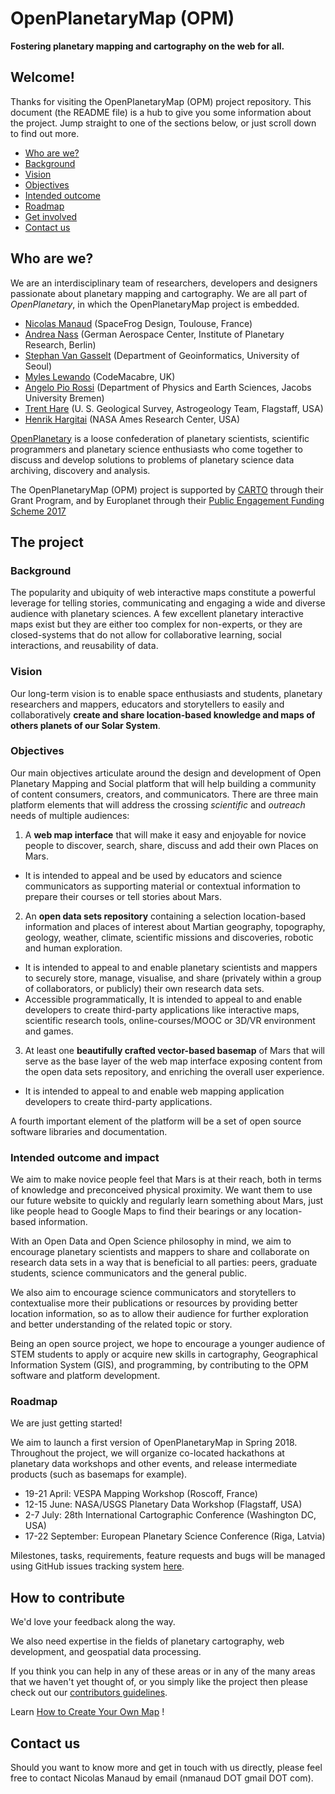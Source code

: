 # OpenPlanetaryMap (OPM)

**Fostering planetary mapping and cartography on the web for all.**

## Welcome!

Thanks for visiting the OpenPlanetaryMap (OPM) project repository. This document (the README file) is a hub to give you some information about the project. Jump straight to one of the sections below, or just scroll down to find out more.

* [Who are we?](#who-are-we)
* [Background](#background)
* [Vision](#vision)
* [Objectives](#objectives)
* [Intended outcome](#intended-outcome-and-impact)
* [Roadmap](#roadmap)
* [Get involved](#get-involved)
* [Contact us](#contact-us)

## Who are we?

We are an interdisciplinary team of researchers, developers and designers passionate about planetary mapping and cartography. We are all part of *OpenPlanetary*, in which the OpenPlanetaryMap project is embedded.

* [Nicolas Manaud](https://twitter.com/nmanaud) (SpaceFrog Design, Toulouse, France)
* [Andrea Nass](https://github.com/anass) (German Aerospace Center, Institute of Planetary Research, Berlin)
* [Stephan Van Gasselt](https://twitter.com/svangasselt) (Department of Geoinformatics, University of Seoul)
* [Myles Lewando](https://twitter.com/CodeMacabre) (CodeMacabre, UK)
* [Angelo Pio Rossi](https://twitter.com/arosp) (Department of Physics and Earth Sciences, Jacobs University
Bremen)
* [Trent Hare](https://github.com/thareUSGS) (U. S. Geological Survey, Astrogeology Team, Flagstaff, USA)
* [Henrik Hargitai](https://twitter.com/hargitai) (NASA Ames Research Center, USA)

[OpenPlanetary](http://openplanetary.co) is a loose confederation of planetary scientists, scientific programmers and planetary science enthusiasts who come together to discuss and develop solutions to problems of planetary science data archiving, discovery and analysis.

The OpenPlanetaryMap (OPM) project is supported by [CARTO](https://carto.com) through their Grant Program, and by Europlanet through their  [Public Engagement Funding Scheme 2017](http://www.europlanet-eu.org/europlanet-funding-scheme-2017-projects/)


## The project

### Background

The popularity and ubiquity of web interactive maps constitute a powerful leverage for telling stories, communicating and engaging a wide and diverse audience with planetary sciences. A few excellent planetary interactive maps exist but they are either too complex for non-experts, or they are closed-systems that do not allow for collaborative learning, social interactions, and reusability of data.

### Vision

Our long-term vision is to enable space enthusiasts and students, planetary researchers and mappers, educators and storytellers to easily and collaboratively **create and share location-based knowledge and maps of others planets of our Solar System**.

### Objectives

Our main objectives articulate around the design and development of Open Planetary Mapping and Social platform that will help building a community of content consumers, creators, and communicators. There are three main platform elements that will address the crossing *scientific* and *outreach* needs of multiple audiences:

1. A **web map interface** that will make it easy and enjoyable for novice people to discover, search, share, discuss and add their own Places on Mars.
  * It is intended to appeal and be used by educators and science communicators as supporting material or contextual information to prepare their courses or tell stories about Mars.
2. An **open data sets repository** containing a selection location-based information and places of interest about Martian geography, topography, geology, weather, climate, scientific missions and discoveries, robotic and human exploration.
  * It is intended to appeal to and enable planetary scientists and mappers to securely store, manage, visualise, and share (privately within a group of collaborators, or publicly) their own research data sets.
  * Accessible programmatically, It is intended to appeal to and enable developers to create third-party applications like interactive maps, scientific research tools, online-courses/MOOC or 3D/VR environment and games.
3. At least one **beautifully crafted vector-based basemap** of Mars that will serve as the base layer of the web map interface exposing content from the open data sets repository, and enriching the overall user experience.
  * It is intended to appeal to and enable web mapping application developers to create third-party applications.

A fourth important element of the platform will be a set of open source software libraries and documentation.

### Intended outcome and impact

We aim to make novice people feel that Mars is at their reach, both in terms of knowledge and preconceived physical proximity. We want them to use our future website to quickly and regularly learn something about Mars, just like people head to Google Maps to find their bearings or any location-based information.

With an Open Data and Open Science philosophy in mind, we aim to encourage planetary scientists and mappers to share and collaborate on research data sets in a way that is beneficial to all parties: peers, graduate students, science communicators and the general public.

We also aim to encourage science communicators and storytellers to contextualise more their publications or resources by providing better location information, so as to allow their audience for further exploration and better understanding of the related topic or story.

Being an open source project, we hope to encourage a younger audience of STEM students to apply or acquire new skills in cartography, Geographical Information System (GIS), and programming, by contributing to the OPM software and platform development.

### Roadmap

We are just getting started!

We aim to launch a first version of OpenPlanetaryMap in Spring 2018. Throughout the project, we will organize co-located hackathons at planetary data workshops and other events, and release intermediate products (such as basemaps for example).

* 19-21 April: VESPA Mapping Workshop (Roscoff, France)
* 12-15 June: NASA/USGS Planetary Data Workshop (Flagstaff, USA)
* 2-7 July: 28th International Cartographic Conference (Washington DC, USA)
* 17-22 September: European Planetary Science Conference (Riga, Latvia)

Milestones, tasks, requirements, feature requests and bugs will be managed using GitHub issues tracking system [here](https://github.com/openplanetary/opm/issues).

## How to contribute

We'd love your feedback along the way.

We also need expertise in the fields of planetary cartography, web development, and geospatial data processing.

If you think you can help in any of these areas or in any of the many areas that we haven't yet thought of, or you simply like the project then please check out our [contributors guidelines](/CONTRIBUTING.md).

Learn [How to Create Your Own Map](https://github.com/openplanetary/opm/wiki/How-to-Create-Your-Own-Map) !

## Contact us

Should you want to know more and get in touch with us directly, please feel free to contact Nicolas Manaud by email (nmanaud DOT gmail DOT com).
